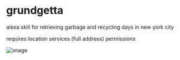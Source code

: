 # grundgetta
alexa skill for retrieving garbage and recycling days in new york city  

requires location services (full address) permissions

![image](https://user-images.githubusercontent.com/5098101/63555006-52729b00-c50d-11e9-964e-0d0fd5210e48.png)
